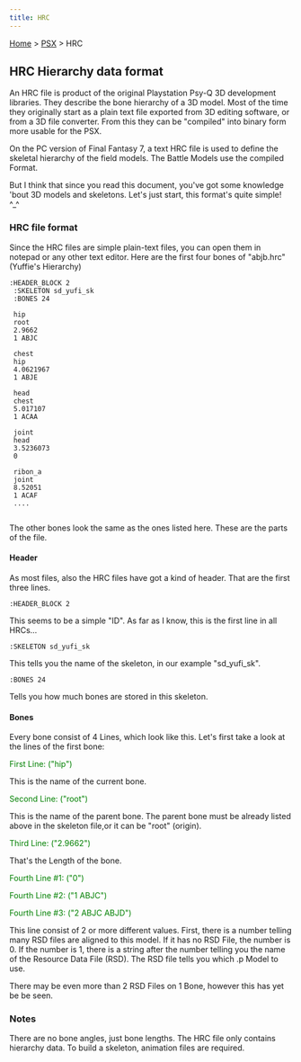 ```yaml
---
title: HRC
---
```


[Home](../index.md) > [PSX](../PSX.md) > HRC

## HRC Hierarchy data format

An HRC file is product of the original Playstation Psy-Q 3D development libraries. They describe the bone hierarchy of a 3D model. Most of the time they originally start as a plain text file exported from 3D editing software, or from a 3D file converter. From this they can be "compiled" into binary form more usable for the PSX.

On the PC version of Final Fantasy 7, a text HRC file is used to define the skeletal hierarchy of the field models. The Battle Models use the compiled Format.

But I think that since you read this document, you've got some knowledge 'bout 3D models and skeletons. Let's just start, this format's quite simple! ^\_^

### HRC file format

Since the HRC files are simple plain-text files, you can open them in notepad or any other text editor. Here are the first four bones of "abjb.hrc" (Yuffie's Hierarchy)

`:HEADER_BLOCK 2`  
` :SKELETON sd_yufi_sk`  
` :BONES 24`  
` `  
` hip`  
` root`  
` 2.9662`  
` 1 ABJC `  
` `  
` chest`  
` hip`  
` 4.0621967`  
` 1 ABJE`  
` `  
` head`  
` chest`  
` 5.017107`  
` 1 ACAA `  
` `  
` joint`  
` head`  
` 3.5236073`  
` 0`  
` `  
` ribon_a`  
` joint`  
` 8.52051`  
` 1 ACAF`  
` ....`  
` `

The other bones look the same as the ones listed here. These are the parts of the file.

#### Header

As most files, also the HRC files have got a kind of header. That are the first three lines.

`:HEADER_BLOCK 2`

This seems to be a simple "ID". As far as I know, this is the first line in all HRCs...

`:SKELETON sd_yufi_sk`

This tells you the name of the skeleton, in our example "sd\_yufi\_sk".

`:BONES 24`

Tells you how much bones are stored in this skeleton.

#### Bones

Every bone consist of 4 Lines, which look like this. Let's first take a look at the lines of the first bone:

<font color="GREEN"> First Line: ("hip")</font>

This is the name of the current bone.

<font color="GREEN">Second Line: ("root")</font>

This is the name of the parent bone. The parent bone must be already listed above in the skeleton file,or it can be "root" (origin).

<font color="GREEN">Third Line: ("2.9662")</font>

That's the Length of the bone.

<font color="GREEN"> Fourth Line \#1: ("0") </font>

<font color="GREEN">Fourth Line \#2: ("1 ABJC") </font>

<font color="GREEN">Fourth Line \#3: ("2 ABJC ABJD") </font>

This line consist of 2 or more different values. First, there is a number telling many RSD files are aligned to this model. If it has no RSD File, the number is 0. If the number is 1, there is a string after the number telling you the name of the Resource Data File (RSD). The RSD file tells you which .p Model to use.

There may be even more than 2 RSD Files on 1 Bone, however this has yet be be seen.

### Notes

There are no bone angles, just bone lengths. The HRC file only contains hierarchy data. To build a skeleton, animation files are required.
